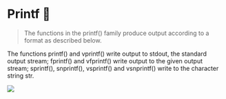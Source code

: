 # Printf 📜

> The functions in the printf() family produce output according to a format as described below.

The functions printf() and vprintf() write output to stdout, the standard output stream; fprintf() and vfprintf() write output to the given output stream; sprintf(), snprintf(), vsprintf() and vsnprintf() write to the character string str.

![](../https://www.holbertonschool.com/holberton-logo.png)
